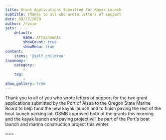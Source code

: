 ```yaml
---
title: Grant Applications Submitted for Kayak Launch
subtitle: Thanks to all who wrote letters of support
date: 08/27/2020
author: /roxie
sets:
    default:
        name: Attachments
        showCount: true
        showMenu: true
content:
    items: '@self.children'
taxonomy:
    category: 
        - 
    tag: 
        - 
show_gallery: true
---
```


Thank you to all of you who wrote letters of support for the two grant applications submitted by the Port of Alsea to the Oregon State Marine Board to help fund the new kayak launch and to finish paving the rest of the boat launch parking lot.  OSMB approved both of the grants this morning and the kayak launch and paving project will be part of the Port's boat launch and marina construction project this winter.

===

